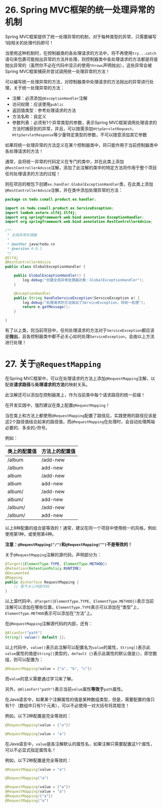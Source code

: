 # 26. Spring MVC框架的统一处理异常的机制

Spring MVC框架提供了统一处理异常的机制，对于每种类型的异常，只需要编写1段相关的处理代码即可！

当使用这种机制时，在控制器类的各处理请求的方法中，将不再使用`try...catch`语句来包裹可能抛出异常的方法并处理，则控制器类中各处理请求的方法都是将是抛出异常的（虽然你不必在代码中显示的使用`throws`声明抛出），这些异常会被Spring MVC框架捕获并尝试调用统一处理异常的方法！

可以编写统一处理异常的方法，对控制器类中处理请求的方法抛出的异常进行处理，关于统一处理异常的方法：

- 注解：必须添加`@ExceptionHandler`注解
- 访问权限：应该使用`public`
- 返回值类型：参考处理请求的方法
- 方法名称：自定义
- 参数列表：必须有1个异常类型的参数，表示Spring MVC框架调用处理请求的方法时捕获到的异常，并且，可以按需添加`HttpServletRequest`、`HttpServletResponse`等少量特定类型的参数，不可以随意添加其它参数

如果将统一处理异常的方法定义在某个控制器类中，将只能作用于当前控制器类中各处理请求的方法！

通常，会将统一异常的代码定义在专门的类中，并在此类上添加`@RestControllerAdvice`注解，添加了此注解的类中的特定方法将作用于整个项目任何处理请求的方法的过程！

则在项目的根包下创建`ex.handler.GlobalExceptionHandler`类，在此类上添加`@RestControllerAdvice`注解，并在类中添加处理异常的方法：

```java
package cn.tedu.csmall.product.ex.handler;

import cn.tedu.csmall.product.ex.ServiceException;
import lombok.extern.slf4j.Slf4j;
import org.springframework.web.bind.annotation.ExceptionHandler;
import org.springframework.web.bind.annotation.RestControllerAdvice;

/**
 * 全局异常处理器
 *
 * @author java@tedu.cn
 * @version 0.0.1
 */
@Slf4j
@RestControllerAdvice
public class GlobalExceptionHandler {

    public GlobalExceptionHandler() {
        log.debug("创建全局异常处理器对象：GlobalExceptionHandler");
    }

    @ExceptionHandler
    public String handleServiceException(ServiceException e) {
        log.debug("处理请求的方法抛出了ServiceException，将统一处理");
        return e.getMessage();
    }

}
```

有了以上类，则当前项目中，任何处理请求的方法对于`ServiceException`都应该是**抛出**，且各控制器类中都不必关心如何处理`ServiceException`，会由以上方法进行处理！

# 27. 关于`@RequestMapping`

在Spring MVC框架中，可以在处理请求的方法上添加`@RequestMapping`注解，以配置**请求路径**与**处理请求的方法**的映射关系。

此注解还可以添加在控制器类上，作为当前类中每个请求路径的统一前缀！

在开发实践中，强烈建议在类上配置`@RequestMapping`！

当在类上和方法上都使用`@RequestMapping`配置了路径后，实践使用的路径应该是这2个路径值结合起来的路径值，而`@RequestMapping`在处理时，会自动处理两端必要的、多余的`/`符号。

例如：

| 类上的配置值 | 方法上的配置值 |
| ------------ | -------------- |
| /album       | /add-new       |
| /album       | add-new        |
| album        | /add-new       |
| album        | add-new        |
| album/       | /add-new       |
| album/       | add-new        |
| /album/      | /add-new       |
| /album/      | add-new        |

以上8种配置的组合是等效的！通常，建议在同一个项目中使用统一的风格，例如使用第1种，或使用第4种。

**注意：`@RequestMapping("/")`和`@RequestMapping("")`不是等效的！**

关于`@RequestMapping`注解的源代码，声明部分为：

```java
@Target({ElementType.TYPE, ElementType.METHOD})
@Retention(RetentionPolicy.RUNTIME)
@Documented
@Mapping
public @interface RequestMapping {
    // 暂不关心内部代码
}
```

以上源代码中，`@Target({ElementType.TYPE, ElementType.METHOD})`表示当前注解可以添加在哪些位置，`ElementType.TYPE`表示可以添加在“类型”上，`ElementType.METHOD`表示可以添加在“方法”上。

在`@RequestMapping`注解源代码的内部，还有：

```java
@AliasFor("path")
String[] value() default {};
```

以上代码中，`value()`表示此注解可以配置名为`value`的属性，`String[]`表示此`value`属性的值是`String[]`类型的，`default {}`表示此属性的默认值是`{}`，即空数组，则可以配置为：

```java
@RequestMapping(value = {"a", "b", "c"})
```

而`value`的意义需要通过学习来了解。

另外，`@AliasFor("path")`表示当前`value`属性**等效于**`path`属性。

在Java语言中，如果某个注解属性的值是某种数组类型，但是，需要配置的值只有1个（数组中只有1个元素），可以不必使用一对大括号将其框住！

例如，以下2种配置是完全等效的：

```java
@RequestMapping(value = {"a"})
```

```java
@RequestMapping(value = "a")
```

在Java语言中，`value`是各注解默认的属性名，如果注解只需要配置这1个属性，可以不必显式指定属性名！

例如，以下2种配置是完全等效的：

```java
@RequestMapping(value = "a")
```

```java
@RequestMapping("a")
```



```java
@RequestMapping(value = {"a"})
@RequestMapping(value = "a")
@RequestMapping({"a"})
@RequestMapping("a")
```









